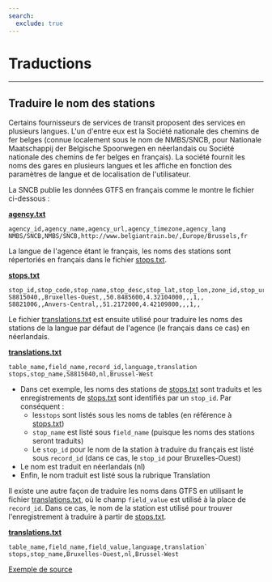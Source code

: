 ```yaml
---
search:
  exclude: true
---
```


# Traductions

<hr/>

## Traduire le nom des stations

Certains fournisseurs de services de transit proposent des services en plusieurs langues. L'un d'entre eux est la Société nationale des chemins de fer belges (connue localement sous le nom de NMBS/SNCB, pour Nationale Maatschappij der Belgische Spoorwegen en néerlandais ou Société nationale des chemins de fer belges en français). La société fournit les noms des gares en plusieurs langues et les affiche en fonction des paramètres de langue et de localisation de l'utilisateur.

La SNCB publie les données GTFS en français comme le montre le fichier ci-dessous :

[**agency.txt**](../../reference/#agencytxt)

    agency_id,agency_name,agency_url,agency_timezone,agency_lang
    NMBS/SNCB,NMBS/SNCB,http://www.belgiantrain.be/,Europe/Brussels,fr

La langue de l'agence étant le français, les noms des stations sont répertoriés en français dans le fichier [stops.txt](../../reference/#stopstxt).

[**stops.txt**](../../reference/#stopstxt)

    stop_id,stop_code,stop_name,stop_desc,stop_lat,stop_lon,zone_id,stop_url,location_type,parent_station,platform_code
    S8815040,,Bruxelles-Ouest,,50.8485600,4.32104000,,,1,,
    S8821006,,Anvers-Central,,51.2172000,4.42109800,,,1,,

Le fichier [translations.txt](../../reference/#translationstxt) est ensuite utilisé pour traduire les noms des stations de la langue par défaut de l'agence (le français dans ce cas) en néerlandais.

[**translations.txt**](../../reference/#translationstxt)

    table_name,field_name,record_id,language,translation
    stops,stop_name,S8815040,nl,Brussel-West

- Dans cet exemple, les noms des stations de [stops.txt](../../reference/#stopstxt) sont traduits et les enregistrements de [stops.txt](../../reference/#stopstxt) sont identifiés par un `stop_id`. Par conséquent :
  - les`stops` sont listés sous les noms de tables (en référence à [stops.txt](../../reference/#stopstxt))
  - `stop_name` est listé sous `field_name` (puisque les noms des stations seront traduits)
  - Le `stop_id` pour le nom de la station à traduire du français est listé sous `record_id` (dans ce cas, le `stop_id` pour Bruxelles-Ouest)
- Le nom est traduit en néerlandais (nl)
- Enfin, le nom traduit est listé sous la rubrique Translation

Il existe une autre façon de traduire les noms dans GTFS en utilisant le fichier [translations.txt](../../reference/#translationstxt), où le champ `field_value` est utilisé à la place de `record_id`. Dans ce cas, le nom de la station est utilisé pour trouver l'enregistrement à traduire à partir de [stops.txt](../../reference/#stopstxt).

[**translations.txt**](../../reference/#translationstxt)

    table_name,field_name,field_value,language,translation`
    stops,stop_name,Bruxelles-Ouest,nl,Brussel-West

[Exemple de source](http://gtfs.irail.be/mivb/mivb-gtfs.zip)
